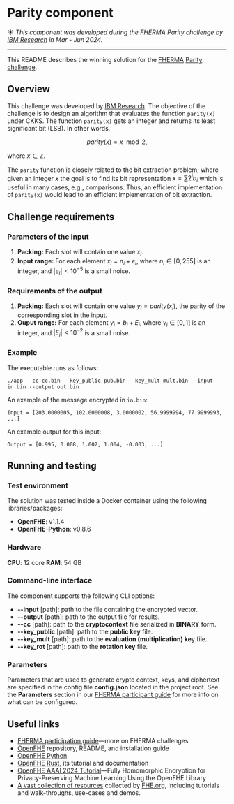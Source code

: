 # Parity component

☀️ *This component was developed during the FHERMA Parity challenge by [IBM Research](https://research.ibm.com) in Mar - Jun 2024.*

---
This README describes the winning solution for the [FHERMA](https://fherma.io) [Parity challenge](https://fherma.io/challenges/652bf669485c878710fd020b).

## Overview

This challenge was developed by [IBM Research](https://research.ibm.com).
The objective of the challenge is to design an algorithm that evaluates the function `parity(x)` under CKKS.
The function `parity(x)` gets an integer and returns its least significant bit (LSB). In other words,

$$parity(x) = x \mod 2,$$

where $x \in \mathbb{Z}.$

The `parity` function is closely related to the bit extraction problem, where given an integer $x$ the goal is to find its bit representation $x =\sum 2^i b_i$ which is useful in many cases, e.g., comparisons.
Thus, an efficient implementation of `parity(x)` would lead to an efficient implementation of bit extraction.

## Challenge requirements
### Parameters of the input

1. **Packing:** Each slot will contain one value $x_i$.
2. **Input range:** For each element $x_i=n_i + e_i$, where $n_i\in [0,255]$ is an integer, and $|e_i| < 10^{-5}$ is a small noise.

### Requirements of the output

1. **Packing:** Each slot will contain one value $y_i = parity(x_i)$, the parity of the corresponding slot in the input.
2. **Ouput range:** For each element $y_i=b_i + E_i$, where $y_i\in [0,1]$ is an integer, and $|E_i| < 10^{-2}$ is a small noise.

### Example

The executable runs as follows:

```
./app --cc cc.bin --key_public pub.bin --key_mult mult.bin --input in.bin --output out.bin
```

An example of the message encrypted in `in.bin`:

`Input = [203.0000005, 102.0000008, 3.0000002, 56.9999994, 77.9999993, ...]`

An example output for this input:

`Output = [0.995, 0.008, 1.002, 1.004, -0.003, ...]`

## Running and testing
### Test environment

The solution was tested inside a Docker container using the following libraries/packages:

- **OpenFHE**: v1.1.4
- **OpenFHE-Python**: v0.8.6

### Hardware

**CPU**: 12 core
**RAM**: 54 GB

### Command-line interface

The component supports the following CLI options:

- **--input** [path]: path to the file containing the encrypted vector.
- **--output** [path]: path to the output file for results.
- **--cc** [path]: path to the **cryptocontext** file serialized in **BINARY** form.
- **--key_public** [path]: path to the **public key** file.
- **--key_mult** [path]: path to the **evaluation (multiplication) ke**y file.
- **--key_rot** [path]: path to the **rotation key** file.

### Parameters

Parameters that are used to generate crypto context, keys, and ciphertext are specified in the config file **config.json** located in the project root.
See the **Parameters** section in our [FHERMA participant guide](https://fherma.io/how_it_works) for more info on what can be configured.

## Useful links

* [FHERMA participation guide](https://fherma.io/how_it_works)—more on FHERMA challenges
* [OpenFHE](https://github.com/openfheorg/openfhe-development) repository, README, and installation guide
* [OpenFHE Python](https://github.com/openfheorg/openfhe-python)
* [OpenFHE Rust](https://github.com/fairmath/openfhe-rs), its tutorial and documentation
* [OpenFHE AAAI 2024 Tutorial](https://openfheorg.github.io/aaai-2024-lab-materials/)—Fully Homomorphic Encryption for Privacy-Preserving Machine Learning Using the OpenFHE Library
* [A vast collection of resources](https://fhe.org/resources) collected by [FHE.org](http://FHE.org), including tutorials and walk-throughs, use-cases and demos.

